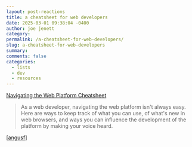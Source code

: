 ```yaml
---
layout: post-reactions
title: a cheatsheet for web developers
date: 2025-03-01 09:38:04 -0400
author: joe jenett
category: 
permalink: /a-cheatsheet-for-web-developers/
slug: a-cheatsheet-for-web-developers
summary: 
comments: false
categories:
  - lists
  - dev
  - resources
---
```

<a title="by Patrick Brosset" href="https://patrickbrosset.com/lab/navigating-the-web-platform/">Navigating the Web Platform Cheatsheet</a>
<blockquote>
<p>
As a web developer, navigating the web platform isn't always easy. Here are ways to keep track of what you can use, of what's new in web browsers, and ways you can influence the development of the platform by making your voice heard.
</p>
</blockquote>
[<a title="source" href="https://pinboard.in/u:angusf">angusf</a>]

<a style="display:none;" href="https://brid.gy/publish/mastodon"><small>(cross-posted to mastodon)</small></a>